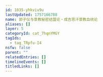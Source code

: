 ```yaml
---
id: 1035-yhkviv9u
lastUpdated: 1757166788
name: 郭子仪与景教秘密结盟论・成吉思汗景教血统论
aliases: []
layer: 5
categoryId: cat_7hqnYMGY
tagIds:
  - tag_TRpfu-I4
nsfw: false
parent: ""
relatedEntries: []
timelineEvents: []
titledLinks: []
---
```


